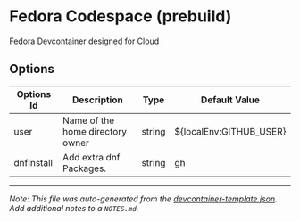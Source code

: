 
# Fedora Codespace (prebuild)

Fedora Devcontainer designed for Cloud

## Options

| Options Id | Description | Type | Default Value |
|-----|-----|-----|-----|
| user | Name of the home directory owner | string | ${localEnv:GITHUB_USER} |
| dnfInstall | Add extra dnf Packages. | string | gh |



---

_Note: This file was auto-generated from the [devcontainer-template.json](https://github.com/coffedora/template/blob/main/src/prebuild/devcontainer-template.json).  Add additional notes to a `NOTES.md`._
